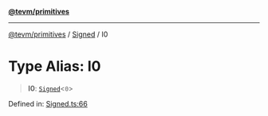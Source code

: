 [**@tevm/primitives**](../../../README.md)

***

[@tevm/primitives](../../../globals.md) / [Signed](../README.md) / I0

# Type Alias: I0

> **I0**: [`Signed`](Signed.md)\<`0`\>

Defined in: [Signed.ts:66](https://github.com/evmts/tevm-monorepo/blob/main/packages/primitives/src/Signed.ts#L66)
